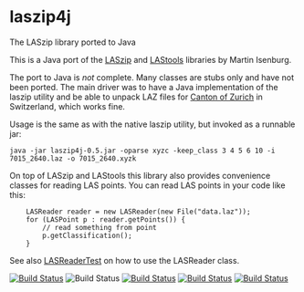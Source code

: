 # laszip4j
The LASzip library ported to Java

This is a Java port of the [LASzip](https://github.com/LASzip/LASzip) and 
[LAStools](https://github.com/LAStools/LAStools) libraries by Martin Isenburg.

The port to Java is *not* complete. Many classes are stubs only and have not
been ported. The main driver was to have a Java implementation of the laszip 
utility and be able to unpack LAZ files for 
[Canton of Zurich](http://geolion.zh.ch/geodatensatz/2618)
in Switzerland, which works fine.

Usage is the same as with the native laszip utility, but invoked as a runnable
jar:

    java -jar laszip4j-0.5.jar -oparse xyzc -keep_class 3 4 5 6 10 -i 7015_2640.laz -o 7015_2640.xyzk
    
On top of LASzip and LAStools this library also provides convenience classes
for reading LAS points. You can read LAS points in your code like this:

        LASReader reader = new LASReader(new File("data.laz"));
        for (LASPoint p : reader.getPoints()) {
            // read something from point
            p.getClassification();
        }

See also [LASReaderTest](src/test/java/com/github/mreutegg/laszip4j/LASReaderTest.java)
on how to use the LASReader class.

[![Build Status](https://semaphoreci.com/api/v1/mreutegg/laszip4j/branches/master/badge.svg)](https://semaphoreci.com/mreutegg/laszip4j) ![Build Status](https://codebuild.eu-west-1.amazonaws.com/badges?uuid=eyJlbmNyeXB0ZWREYXRhIjoiL09tbjNpckNzcS90TnRvdnlibEVieFhwMG1hRWxJdmhIVTQ1ZTg4d3RKNCtaRG81YmNPRDk3MTFXUDVBRktYNFVHSVR2bEtrcFZQSHZuV3Ira0Y2K2hnPSIsIml2UGFyYW1ldGVyU3BlYyI6Ilg3bEVFV2djcG1ZazU2OXYiLCJtYXRlcmlhbFNldFNlcmlhbCI6MX0%3D&branch=master) [![Build Status](https://travis-ci.org/mreutegg/laszip4j.svg?branch=master)](https://travis-ci.org/mreutegg/laszip4j/builds) [![Build Status](https://mreutegg.visualstudio.com/laszip4j/_apis/build/status/mreutegg.laszip4j)](https://mreutegg.visualstudio.com/laszip4j/_build/latest?definitionId=1) [![Build Status](https://cloud.drone.io/api/badges/mreutegg/laszip4j/status.svg)](https://cloud.drone.io/mreutegg/laszip4j)

